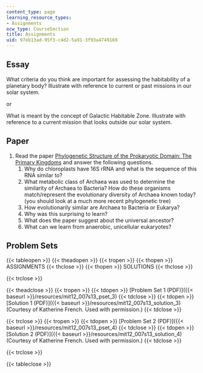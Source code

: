 ```yaml
---
content_type: page
learning_resource_types:
- Assignments
ocw_type: CourseSection
title: Assignments
uid: 97eb13ad-95f3-c4d2-5a91-3f93a4749169
---
```


Essay
-----

What criteria do you think are important for assessing the habitability of a planetary body? Illustrate with reference to current or past missions in our solar system.

or

What is meant by the concept of Galactic Habitable Zone. Illustrate with reference to a current mission that looks outside our solar system.

Paper
-----

1.  Read the paper [Phylogenetic Structure of the Prokaryotic Domain: The Primary Kingdoms](http://www.jstor.org/discover/10.2307/67531?uid=3739696&uid=2&uid=4&uid=3739256&sid=21102534816903) and answer the following questions.
    1.  Why do chloroplasts have 16S rRNA and what is the sequence of this RNA similar to?
    2.  What metabolic class of Archaea was used to determine the similarity of Archaea to Bacteria? How do these organisms match/represent the evolutionary diversity of Archaea known today? (you should look at a much more recent phylogenetic tree)
    3.  How evolutionarily similar are Archaea to Bacteria or Eukarya?
    4.  Why was this surprising to learn?
    5.  What does the paper suggest about the universal ancestor?
    6.  What can we learn from anaerobic, unicellular eukaryotes?

Problem Sets
------------

{{< tableopen >}}
{{< theadopen >}}
{{< tropen >}}
{{< thopen >}}
ASSIGNMENTS
{{< thclose >}}
{{< thopen >}}
SOLUTIONS
{{< thclose >}}

{{< trclose >}}

{{< theadclose >}}
{{< tropen >}}
{{< tdopen >}}
[Problem Set 1 (PDF)]({{< baseurl >}}/resources/mit12_007s13_pset_3)
{{< tdclose >}}
{{< tdopen >}}
[Solution 1 (PDF)]({{< baseurl >}}/resources/mit12_007s13_solution_3) (Courtesy of Katherine French. Used with permission.)
{{< tdclose >}}

{{< trclose >}}
{{< tropen >}}
{{< tdopen >}}
[Problem Set 2 (PDF)]({{< baseurl >}}/resources/mit12_007s13_pset_4)
{{< tdclose >}}
{{< tdopen >}}
[Solution 2 (PDF)]({{< baseurl >}}/resources/mit12_007s13_solution_4) (Courtesy of Katherine French. Used with permission.)
{{< tdclose >}}

{{< trclose >}}

{{< tableclose >}}